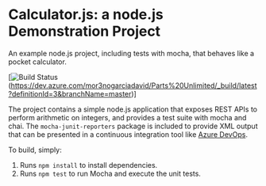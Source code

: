 Calculator.js: a node.js Demonstration Project
==============================================
An example node.js project, including tests with mocha, that behaves like a pocket calculator.

[![Build Status](https://dev.azure.com/mor3nogarciadavid/Parts%20Unlimited/_apis/build/status/sisjmb11.calculator?branchName=master)(https://dev.azure.com/mor3nogarciadavid/Parts%20Unlimited/_build/latest?definitionId=3&branchName=master)]

The project contains a simple node.js application that exposes REST APIs
to perform arithmetic on integers, and provides a test suite with mocha
and chai.  The `mocha-junit-reporters` package is included to provide XML
output that can be presented in a continuous integration tool like
[Azure DevOps](https://azure.com/devops).

To build, simply:

1. Runs `npm install` to install dependencies.
2. Runs `npm test` to run Mocha and execute the unit tests.

